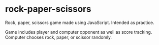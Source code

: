 # rock-paper-scissors
Rock, paper, scissors game made using JavaScript. Intended as practice.

Game includes player and computer opponent as well as score tracking. Computer chooses rock, paper, or scissor randomly.